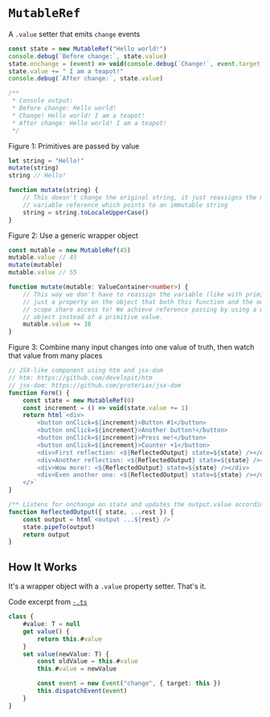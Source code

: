 # `MutableRef`
A `.value` setter that emits `change` events
```ts
const state = new MutableRef("Hello world!")
console.debug(`Before change:`, state.value)
state.onchange = (event) => void(console.debug(`Change!`, event.target.value))
state.value += " I am a teapot!"
console.debug(`After change:`, state.value)

/**
 * Console output:
 * Before change: Hello world!
 * Change! Hello world! I am a teapot!
 * After change: Hello world! I am a teapot!
 */
```

Figure 1: Primitives are passed by value
```ts
let string = "Hello!"
mutate(string)
string // Hello!

function mutate(string) {
    // This doesn't change the original string, it just reassigns the mutable
    // variable reference which points to an immutable string
    string = string.toLocaleUpperCase()
}
```

Figure 2: Use a generic wrapper object
```ts
const mutable = new MutableRef(45)
mutable.value // 45
mutate(mutable)
mutable.value // 55

function mutate(mutable: ValueContainer<number>) {
    // This way we don't have to reassign the variable (like with primitives),
    // just a property on the object that both this function and the outer
    // scope share access to! We achieve reference passing by using a wrapper
    // object instead of a primitive value.
    mutable.value += 10
}
```

Figure 3: Combine many input changes into one value of truth, then watch that value from many places
```ts
// JSX-like component using htm and jsx-dom
// htm: https://github.com/developit/htm
// jsx-dom: https://github.com/proteriax/jsx-dom
function Form() {
    const state = new MutableRef(0)
    const increment = () => void(state.value += 1)
    return html`<div>
        <button onClick=${increment}>Button #1</button>
        <button onClick=${increment}>Another button!</button>
        <button onClick=${increment}>Press me!</button>
        <button onClick=${increment}>Counter +1</button>
        <div>First reflection: <${ReflectedOutput} state=${state} /></div>
        <div>Another reflection: <${ReflectedOutput} state=${state} /></div>
        <div>Wow more!: <${ReflectedOutput} state=${state} /></div>
        <div>Even another one: <${ReflectedOutput} state=${state} /></div>
    </>`
}

/** Listens for onchange on state and updates the output.value accordingly */
function ReflectedOutput({ state, ...rest }) {
    const output = html`<output ...${rest} />`
    state.pipeTo(output)
    return output
}
```

[mdn:weakref]: https://developer.mozilla.org/en-US/docs/Web/JavaScript/Reference/Global_Objects/WeakRef

## How It Works

It's a wrapper object with a `.value` property setter. That's it.

Code excerpt from [`-.ts`](./-.ts)
```ts
class {
    #value: T = null
    get value() {
        return this.#value
    }
    set value(newValue: T) {
        const oldValue = this.#value
        this.#value = newValue

        const event = new Event("change", { target: this })
        this.dispatchEvent(event)
    }
}
```
